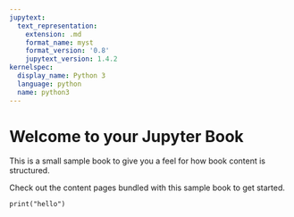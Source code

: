 ```yaml
---
jupytext:
  text_representation:
    extension: .md
    format_name: myst
    format_version: '0.8'
    jupytext_version: 1.4.2
kernelspec:
  display_name: Python 3
  language: python
  name: python3
---
```


Welcome to your Jupyter Book
============================

This is a small sample book to give you a feel for how book content is
structured.

Check out the content pages bundled with this sample book to get started.

```{code-cell}
print("hello")
```
